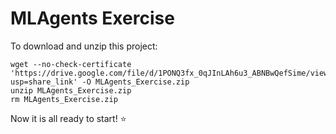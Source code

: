# MLAgents Exercise

To download and unzip this project:

```
wget --no-check-certificate 'https://drive.google.com/file/d/1PONQ3fx_0qJInLAh6u3_ABNBwQefSime/view?usp=share_link' -O MLAgents_Exercise.zip
unzip MLAgents_Exercise.zip
rm MLAgents_Exercise.zip
```

Now it is all ready to start! ⭐

